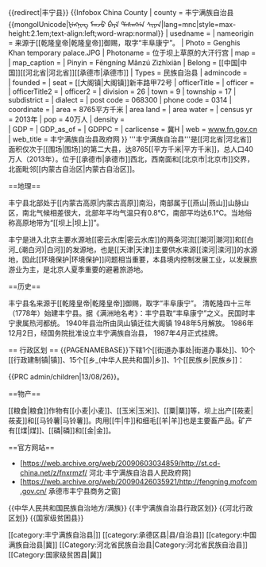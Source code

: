 {{redirect|丰宁县}}
{{Infobox China County
| county = 丰宁满族自治县<Br>{{mongolUnicode|ᡶᡝᠩᠨᡳᠩ ᠮᠠᠨᠵᡠ ᠪᡝᠶᡝ ᡩᠠᠰᠠᠩᡤᠠ ᠰᡳᠶᠠᠨ|lang=mnc|style=max-height:2.1em;text-align:left;word-wrap:normal}}
| usedname = 
| nameorigin = 来源于[[乾隆皇帝|乾隆皇帝]]御赐，取字“丰阜康宁”。
| Photo = Genghis Khan temporary palace.JPG
| Photoname = 位于坝上草原的大汗行宫
| map = 
| map_caption = 
| Pinyin = Fēngníng Mǎnzú Zìzhìxiàn
| Belong = [[中国|中国]][[河北省|河北省]][[承德市|承德市]]
| Types = 民族自治县
| admincode =  
| founded = 
| seat = [[大阁镇|大阁镇]]新丰路甲72号
| officerTitle = 
| officer = 
| officerTitle2 = 
| officer2 = 
| division = 26
| town = 9
| township = 17
| subdistrict = 
| dialect = 
| post code = 068300
| phone code = 0314 
| coordinate = 
| area = 8765平方千米
| area land = 
| area water = 
| census yr = 2013年
| pop = 40万人
| density =  
| GDP = 
| GDP_as_of = 
| GDPPC = 
| carlicense = 冀H
| web = www.fn.gov.cn
| web_title = 丰宁满族自治县政府网
}}
'''丰宁满族自治县'''是[[河北省|河北省]]面积仅次于[[围场|围场]]的第二大县，达8765[[平方千米|平方千米]]，总人口40万人（2013年）。位于[[承德市|承德市]]西北，西南面和[[北京市|北京市]]交界，北面毗邻[[内蒙古自治区|内蒙古自治区]]。

==地理==

丰宁县北部处于[[内蒙古高原|内蒙古高原]]南沿，南部属于[[燕山|燕山]]山脉山区，南北气候相差很大，北部年平均气温只有0.8℃，南部平均达6.1℃。当地俗称高原地带为“[[坝上|坝上]]”。

丰宁是进入北京主要水源地[[密云水库|密云水库]]的两条河流[[潮河|潮河]]和[[白河_(潮白河)|白河]]的发源地，也是[[天津|天津]]主要供水来源[[滦河|滦河]]的水源地，因此[[环境保护|环境保护]]问题相当重要，本县境内控制发展工业，以发展旅游业为主，是北京人夏季重要的避暑旅游地。

==历史==

丰宁县名来源于[[乾隆皇帝|乾隆皇帝]]御赐，取字“丰阜康宁”。
清乾隆四十三年（1778年）始建丰宁县。据《满洲地名考》：丰宁县取“丰阜康宁”之义。民国时丰宁隶属热河都统。
1940年县治所由凤山镇迁往大阁镇
1948年5月解放。
1986年12月2日，经国务院批准设立丰宁满族自治县，
1987年4月正式挂牌。

== 行政区划 ==
{{PAGENAMEBASE}}下辖1个[[街道办事处|街道办事处]]、10个[[行政建制镇|镇]]、15个[[乡_(中华人民共和国)|乡]]、1个[[民族乡|民族乡]]：

{{PRC admin/children|13/08/26}}。

==物产==

[[粮食|粮食]]作物有[[小麦|小麦]]、[[玉米|玉米]]、[[粟|粟]]等，坝上出产[[莜麦|莜麦]]和[[马铃薯|马铃薯]]。肉用[[牛|牛]]和细毛[[羊|羊]]也是主要畜产品。矿产有[[煤|煤]]、[[磷|磷]]和[[金|金]]。

==官方网站==
* [https://web.archive.org/web/20090603034859/http://st.cd-china.net/z/fnxrmzf/ 河北·丰宁满族自治县人民政府网]
* [https://web.archive.org/web/20090426035921/http://fengning.mofcom.gov.cn/ 承德市丰宁县商务之窗]

{{中华人民共和国民族自治地方/满族}}
{{丰宁满族自治县行政区划}}
{{河北行政区划}}
{{国家级贫困县}}

[[category:丰宁满族自治县|]]
[[category:承德区县|县/自治县]]
[[category:中国满族自治县|冀]]
[[Category:河北省民族自治县|Category:河北省民族自治县]]
[[Category:国家级贫困县|冀]]